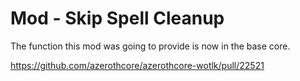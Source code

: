 # Mod - Skip Spell Cleanup

The function this mod was going to provide is now in the base core. 

https://github.com/azerothcore/azerothcore-wotlk/pull/22521